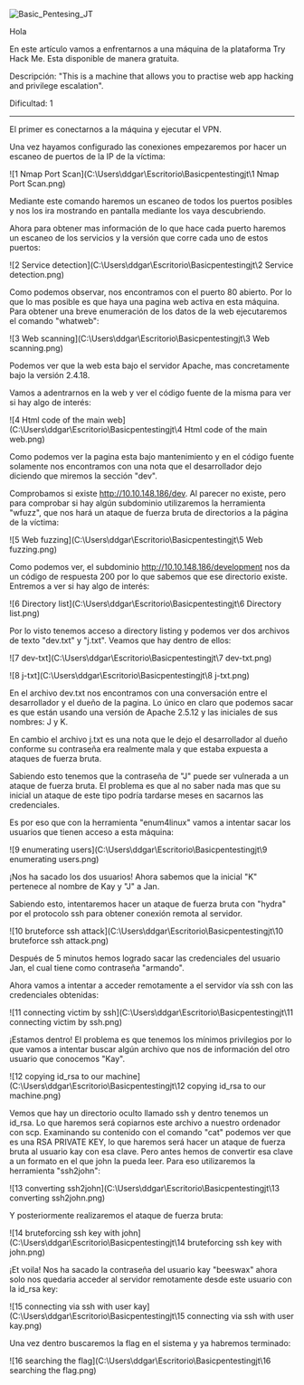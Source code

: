 ![Basic_Pentesing_JT](https://imgur.com/88b5ugu.png)

Hola

En este artículo vamos a enfrentarnos a una máquina de la plataforma Try Hack Me. Esta disponible de manera gratuita.

Descripción: "This is a machine that allows you to practise web app hacking and privilege escalation".

Dificultad: 1

-----------------

El primer es conectarnos a la máquina y ejecutar el VPN.

Una vez hayamos configurado las conexiones empezaremos por hacer un escaneo de puertos de la IP de la víctima:

![1 Nmap Port Scan](C:\Users\ddgar\Escritorio\Basicpentestingjt\1 Nmap Port Scan.png)

Mediante este comando haremos un escaneo de todos los puertos posibles y nos los ira mostrando en pantalla mediante los vaya descubriendo.

Ahora para obtener mas información de lo que hace cada puerto haremos un escaneo de los servicios y la versión que corre cada uno de estos puertos:

![2 Service detection](C:\Users\ddgar\Escritorio\Basicpentestingjt\2 Service detection.png)

Como podemos observar, nos encontramos con el puerto 80 abierto. Por lo que lo mas posible es que haya una pagina web activa en esta máquina. Para obtener una breve enumeración de los datos de la web ejecutaremos el comando "whatweb":

![3 Web scanning](C:\Users\ddgar\Escritorio\Basicpentestingjt\3 Web scanning.png)

Podemos ver que la web esta bajo el servidor Apache, mas concretamente bajo la versión 2.4.18.

Vamos a adentrarnos en la web y ver el código fuente de la misma para ver si hay algo de interés:

![4 Html code of the main web](C:\Users\ddgar\Escritorio\Basicpentestingjt\4 Html code of the main web.png)

Como podemos ver la pagina esta bajo mantenimiento y en el código fuente solamente nos encontramos con una nota que el desarrollador dejo diciendo que miremos la sección "dev".

Comprobamos si existe http://10.10.148.186/dev. Al parecer no existe, pero para comprobar si hay algún subdominio utilizaremos la herramienta "wfuzz", que nos hará un ataque de fuerza bruta de directorios a la página de la víctima:

![5 Web fuzzing](C:\Users\ddgar\Escritorio\Basicpentestingjt\5 Web fuzzing.png)

Como podemos ver, el subdominio http://10.10.148.186/development nos da un código de respuesta 200 por lo que sabemos que ese directorio existe. Entremos a ver si hay algo de interés:

![6 Directory list](C:\Users\ddgar\Escritorio\Basicpentestingjt\6 Directory list.png)

Por lo visto tenemos acceso a directory listing y podemos ver dos archivos de texto "dev.txt" y "j.txt". Veamos que hay dentro de ellos:

![7 dev-txt](C:\Users\ddgar\Escritorio\Basicpentestingjt\7 dev-txt.png)

![8 j-txt](C:\Users\ddgar\Escritorio\Basicpentestingjt\8 j-txt.png)

En el archivo dev.txt nos encontramos con una conversación entre el desarrollador y el dueño de la pagina. Lo único en claro que podemos sacar es que están usando una versión de Apache 2.5.12 y las iniciales de sus nombres: J y K.

En cambio el archivo j.txt es una nota que le dejo el desarrollador al dueño conforme su contraseña era realmente mala y que estaba expuesta a ataques de fuerza bruta.

Sabiendo esto tenemos que la contraseña de "J" puede ser vulnerada a un ataque de fuerza bruta. El problema es que al no saber nada mas que su inicial un ataque de este tipo podría tardarse meses en sacarnos las credenciales.

Es por eso que con la herramienta "enum4linux" vamos a intentar sacar los usuarios que tienen acceso a esta máquina:

![9 enumerating users](C:\Users\ddgar\Escritorio\Basicpentestingjt\9 enumerating users.png)

¡Nos ha sacado los dos usuarios! Ahora sabemos que la inicial "K" pertenece al nombre de Kay y "J" a Jan.

Sabiendo esto, intentaremos hacer un ataque de fuerza bruta con "hydra" por el protocolo ssh para obtener conexión remota al servidor.

![10 bruteforce ssh attack](C:\Users\ddgar\Escritorio\Basicpentestingjt\10 bruteforce ssh attack.png)

Después de 5 minutos hemos logrado sacar las credenciales del usuario Jan, el cual tiene como contraseña "armando".

Ahora vamos a intentar a acceder remotamente a el servidor vía ssh con las credenciales obtenidas:

![11 connecting victim by ssh](C:\Users\ddgar\Escritorio\Basicpentestingjt\11 connecting victim by ssh.png)

¡Estamos dentro! El problema es que tenemos los mínimos privilegios por lo que vamos a intentar buscar algún archivo que nos de información del otro usuario que conocemos "Kay".

![12 copying id_rsa to our machine](C:\Users\ddgar\Escritorio\Basicpentestingjt\12 copying id_rsa to our machine.png)

Vemos que hay un directorio oculto llamado ssh y dentro tenemos un id_rsa. Lo que haremos será copiarnos este archivo a nuestro ordenador con scp. Examinando su contenido con el comando "cat" podemos ver que es una RSA PRIVATE KEY, lo que haremos será hacer un ataque de fuerza bruta al usuario kay con esa clave. Pero antes hemos de convertir esa clave a un formato en el que john la pueda leer. Para eso utilizaremos la herramienta "ssh2john":

![13 converting ssh2john](C:\Users\ddgar\Escritorio\Basicpentestingjt\13 converting ssh2john.png)

Y posteriormente realizaremos el ataque de fuerza bruta:

![14 bruteforcing ssh key with john](C:\Users\ddgar\Escritorio\Basicpentestingjt\14 bruteforcing ssh key with john.png)

¡Et voila! Nos ha sacado la contraseña del usuario kay "beeswax" ahora solo nos quedaria acceder al servidor remotamente desde este usuario con la id_rsa key:

![15 connecting via ssh with user kay](C:\Users\ddgar\Escritorio\Basicpentestingjt\15 connecting via ssh with user kay.png)

Una vez dentro buscaremos la flag en el sistema y ya habremos terminado:

![16 searching the flag](C:\Users\ddgar\Escritorio\Basicpentestingjt\16 searching the flag.png)
